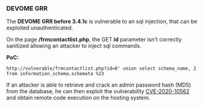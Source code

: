 ### DEVOME GRR ###

The **DEVOME GRR before 3.4.1c** is vulnerable to an sql injection, that can be exploited unauthenticated.

On the page **/frmcontactlist.php**, the GET **id** parameter isn't correctly sanitized allowing an attacker to inject sql commands.


**PoC:**
```
http://vulnerable/frmcontactlist.php?id=0' union select schema_name, 2 from information_schema.schemata %23
```

If an attacker is able to retrieve and crack an admin password hash (MD5) from the database, 
he can then exploit the vulnerability [CVE-2020-10562](https://github.com/skr0x/CVE/tree/master/CVE-2020-10562) and obtain remote code execution on the hosting system.
